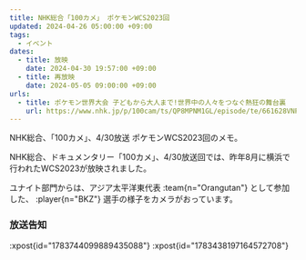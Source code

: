 ```yaml
---
title: NHK総合「100カメ」 ポケモンWCS2023回
updated: 2024-04-26 05:00:00 +09:00
tags:
  - イベント
dates:
  - title: 放映
    date: 2024-04-30 19:57:00 +09:00
  - title: 再放映
    date: 2024-05-05 09:00:00 +09:00
urls:
  - title: ポケモン世界大会 子どもから大人まで!世界中の人々をつなぐ熱狂の舞台裏
    url: https://www.nhk.jp/p/100cam/ts/QP8MPNM1GL/episode/te/661628VNP3/
---
```


NHK総合、「100カメ」、4/30放送 ポケモンWCS2023回のメモ。

<!-- more -->

NHK総合、ドキュメンタリー「100カメ」、4/30放送回では、昨年8月に横浜で行われたWCS2023が放映されました。

ユナイト部門からは、アジア太平洋東代表 :team{n="Orangutan"} として参加した、 :player{n="BKZ"} 選手の様子をカメラがおっています。

### 放送告知

:xpost{id="1783744099889435088"}
:xpost{id="1783438197164572708"}